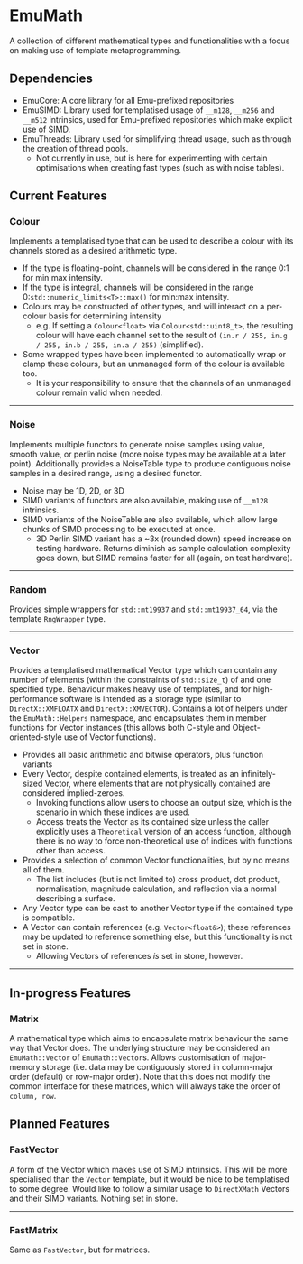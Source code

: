 # EmuMath
A collection of different mathematical types and functionalities with a focus on making use of template metaprogramming.

## Dependencies
- EmuCore: A core library for all Emu-prefixed repositories
- EmuSIMD: Library used for templatised usage of `__m128`, `__m256` and `__m512` intrinsics, used for Emu-prefixed repositories which make explicit use of SIMD.
- EmuThreads: Library used for simplifying thread usage, such as through the creation of thread pools.
   - Not currently in use, but is here for experimenting with certain optimisations when creating fast types (such as with noise tables).

## Current Features
### Colour
Implements a templatised type that can be used to describe a colour with its channels stored as a desired arithmetic type.
   - If the type is floating-point, channels will be considered in the range 0:1 for min:max intensity.
   - If the type is integral, channels will be considered in the range 0:`std::numeric_limits<T>::max()` for min:max intensity.
   - Colours may be constructed of other types, and will interact on a per-colour basis for determining intensity
      - e.g. If setting a `Colour<float>` via `Colour<std::uint8_t>`, the resulting colour will have each channel set to the result of `(in.r / 255, in.g / 255, in.b / 255, in.a / 255)` (simplified).
   - Some wrapped types have been implemented to automatically wrap or clamp these colours, but an unmanaged form of the colour is available too.
      - It is your responsibility to ensure that the channels of an unmanaged colour remain valid when needed.

---

### Noise
Implements multiple functors to generate noise samples using value, smooth value, or perlin noise (more noise types may be available at a later point).
Additionally provides a NoiseTable type to produce contiguous noise samples in a desired range, using a desired functor.
   - Noise may be 1D, 2D, or 3D
   - SIMD variants of functors are also available, making use of `__m128` intrinsics.
   - SIMD variants of the NoiseTable are also available, which allow large chunks of SIMD processing to be executed at once.
      - 3D Perlin SIMD variant has a ~3x (rounded down) speed increase on testing hardware. Returns diminish as sample calculation complexity goes down, but SIMD remains faster for all (again, on test hardware).

---

### Random
Provides simple wrappers for `std::mt19937` and `std::mt19937_64`, via the template `RngWrapper` type.

---

### Vector
Provides a templatised mathematical Vector type which can contain any number of elements (within the constraints of `std::size_t`) of and one specified type.
Behaviour makes heavy use of templates, and for high-performance software is intended as a storage type (similar to `DirectX::XMFLOATX` and `DirectX::XMVECTOR`).
Contains a lot of helpers under the `EmuMath::Helpers` namespace, and encapsulates them in member functions for Vector instances (this allows both C-style and Object-oriented-style use of Vector functions).
   - Provides all basic arithmetic and bitwise operators, plus function variants
   - Every Vector, despite contained elements, is treated as an infinitely-sized Vector, where elements that are not physically contained are considered implied-zeroes.
      - Invoking functions allow users to choose an output size, which is the scenario in which these indices are used.
      - Access treats the Vector as its contained size unless the caller explicitly uses a `Theoretical` version of an access function, although there is no way to force non-theoretical use of indices with functions other than access.
   - Provides a selection of common Vector functionalities, but by no means all of them.
      - The list includes (but is not limited to) cross product, dot product, normalisation, magnitude calculation, and reflection via a normal describing a surface.
   - Any Vector type can be cast to another Vector type if the contained type is compatible.
   - A Vector can contain references (e.g. `Vector<float&>`); these references may be updated to reference something else, but this functionality is not set in stone.
      - Allowing Vectors of references *is* set in stone, however.

---

## In-progress Features
### Matrix
A mathematical type which aims to encapsulate matrix behaviour the same way that Vector does. The underlying structure may be considered an `EmuMath::Vector` of `EmuMath::Vector`s. Allows customisation of major-memory storage (i.e. data may be contiguously stored in column-major order (default) or row-major order). Note that this does not modify the common interface for these matrices, which will always take the order of `column, row`.

## Planned Features
### FastVector
A form of the Vector which makes use of SIMD intrinsics. This will be more specialised than the `Vector` template, but it would be nice to be templatised to some degree.
Would like to follow a similar usage to `DirectXMath` Vectors and their SIMD variants.
Nothing set in stone.

---

### FastMatrix
Same as `FastVector`, but for matrices.
